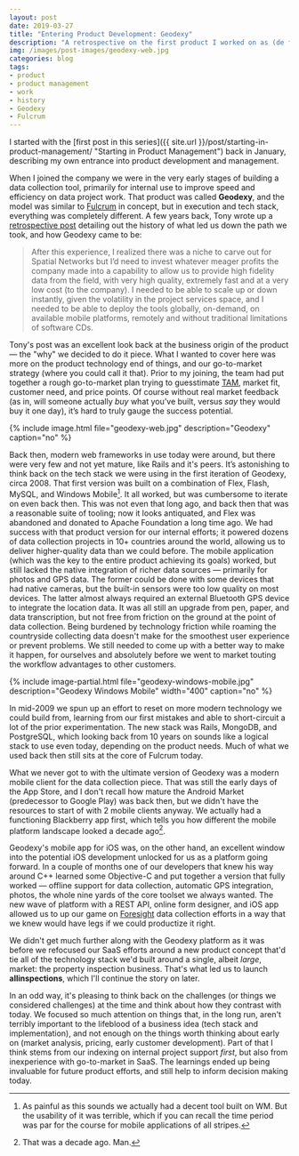 ```yaml
---
layout: post
date: 2019-03-27
title: "Entering Product Development: Geodexy"
description: "A retrospective on the first product I worked on as (de facto) product manager: Geodexy, a predecessor to Fulcrum."
img: /images/post-images/geodexy-web.jpg
categories: blog
tags:
- product
- product management
- work
- history
- Geodexy
- Fulcrum
---
```



I started with the [first post in this series]({{ site.url }}/post/starting-in-product-management/ "Starting in Product Management") back in January, describing my own entrance into product development and management.

When I joined the company we were in the very early stages of building a data collection tool, primarily for internal use to improve speed and efficiency on data project work. That product was called **Geodexy**, and the model was similar to [Fulcrum](https://www.fulcrumapp.com "Fulcrum") in concept, but in execution and tech stack, everything was completely different. A few years back, Tony wrote up a [retrospective post](https://www.fulcrumapp.com/blog/origins-of-fulcrum/ "Origins of Fulcrum") detailing out the history of what led us down the path we took, and how Geodexy came to be:

> After this experience, I realized there was a niche to carve out for Spatial Networks but I’d need to invest whatever meager profits the company made into a capability to allow us to provide high fidelity data from the field, with very high quality, extremely fast and at a very low cost (to the company). I needed to be able to scale up or down instantly, given the volatility in the project services space, and I needed to be able to deploy the tools globally, on-demand, on available mobile platforms, remotely and without traditional limitations of software CDs.

Tony's post was an excellent look back at the business origin of the product — the "why" we decided to do it piece. What I wanted to cover here was more on the product technology end of things, and our go-to-market strategy (where you could call it that). Prior to my joining, the team had put together a rough go-to-market plan trying to guesstimate [TAM](https://en.wikipedia.org/wiki/Total_addressable_market "TAM"), market fit, customer need, and price points. Of course without real market feedback (as in, will someone actually *buy* what you’ve built, versus *say* they would buy it one day), it’s hard to truly gauge the success potential.

{% include image.html file="geodexy-web.jpg" description="Geodexy" caption="no" %}

Back then, modern web frameworks in use today were around, but there were very few and not yet mature, like Rails and it's peers. It’s astonishing to think back on the tech stack we were using in the first iteration of Geodexy, circa 2008. That first version was built on a combination of Flex, Flash, MySQL, and Windows Mobile[^wm]. It all worked, but was cumbersome to iterate on even back then. This was not even that long ago, and back then that was a reasonable suite of tooling; now it looks antiquated, and Flex was abandoned and donated to Apache Foundation a long time ago. We had success with that product version for our internal efforts; it powered dozens of data collection projects in 10+ countries around the world, allowing us to deliver higher-quality data than we could before. The mobile application (which was the key to the entire product achieving its goals) worked, but still lacked the native integration of richer data sources — primarily for photos and GPS data. The former could be done with some devices that had native cameras, but the built-in sensors were too low quality on most devices. The latter almost always required an external Bluetooth GPS device to integrate the location data. It was all still an upgrade from pen, paper, and data transcription, but not free from friction on the ground at the point of data collection. Being burdened by technology friction while roaming the countryside collecting data doesn't make for the smoothest user experience or prevent problems. We still needed to come up with a better way to make it happen, for ourselves and absolutely before we went to market touting the workflow advantages to other customers.

{% include image-partial.html file="geodexy-windows-mobile.jpg" description="Geodexy Windows Mobile" width="400" caption="no" %}

In mid-2009 we spun up an effort to reset on more modern technology we could build from, learning from our first mistakes and able to short-circuit a lot of the prior experimentation. The new stack was Rails, MongoDB, and PostgreSQL, which looking back from 10 years on sounds like a logical stack to use even today, depending on the product needs. Much of what we used back then still sits at the core of Fulcrum today.

What we never got to with the ultimate version of Geodexy was a modern mobile client for the data collection piece. That was still the early days of the App Store, and I don't recall how mature the Android Market (predecessor to Google Play) was back then, but we didn't have the resources to start of with 2 mobile clients anyway. We actually had a functioning Blackberry app first, which tells you how different the mobile platform landscape looked a decade ago[^10years].

Geodexy's mobile app for iOS was, on the other hand, an excellent window into the potential iOS development unlocked for us as a platform going forward. In a couple of months one of our developers that knew his way around C++ learned some Objective-C and put together a version that fully worked — offline support for data collection, automatic GPS integration, photos, the whole nine yards of the core toolset we always wanted. The new wave of platform with a REST API, online form designer, and iOS app allowed us to up our game on [Foresight](https://spatialnetworks.com/foresight/ "Foresight") data collection efforts in a way that we knew would have legs if we could productize it right.

We didn't get much further along with the Geodexy platform as it was before we refocused our SaaS efforts around a new product concept that'd tie all of the technology stack we'd built around a single, albeit *large*, market: the property inspection business. That's what led us to launch **allinspections**, which I'll continue the story on later.

In an odd way, it's pleasing to think back on the challenges (or things we considered challenges) at the time and think about how they contrast with today. We focused so much attention on things that, in the long run, aren't terribly important to the lifeblood of a business idea (tech stack and implementation), and not enough on the things worth thinking about early on (market analysis, pricing, early customer development). Part of that I think stems from our indexing on internal project support *first*, but also from inexperience with go-to-market in SaaS. The learnings ended up being invaluable for future product efforts, and still help to inform decision making today.

[^wm]: As painful as this sounds we actually had a decent tool built on WM. But the usability of it was terrible, which if you can recall the time period was par for the course for mobile applications of all stripes.
[^10years]: That was a decade ago. Man.
